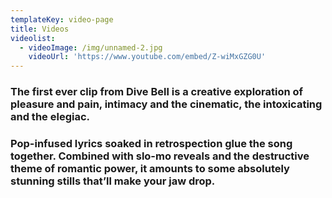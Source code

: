 ```yaml
---
templateKey: video-page
title: Videos
videolist:
  - videoImage: /img/unnamed-2.jpg
    videoUrl: 'https://www.youtube.com/embed/Z-wiMxGZG0U'
---
```

### The first ever clip from Dive Bell is a creative exploration of pleasure and pain, intimacy and the cinematic, the intoxicating and the elegiac.


### Pop-infused lyrics soaked in retrospection glue the song together. Combined with slo-mo reveals and the destructive theme of romantic power, it amounts to some absolutely stunning stills that’ll make your jaw drop.
